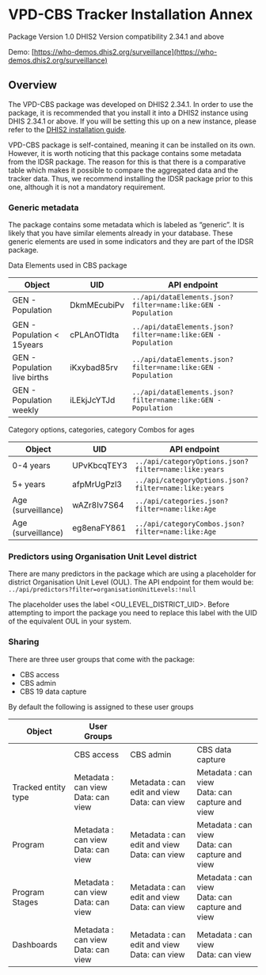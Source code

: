 # VPD-CBS Tracker Installation Annex

Package Version 1.0
DHIS2 Version compatibility 2.34.1 and above

Demo:
[https://who-demos.dhis2.org/surveillance](https://who-demos.dhis2.org/surveillance)

## Overview

The VPD-CBS package was developed on DHIS2 2.34.1. In order to use the package, it is recommended that you install it into a DHIS2 instance using DHIS 2.34.1 or above. If you will be setting this up on a new instance, please refer to the [DHIS2 installation guide](#installation).

VPD-CBS package is self-contained, meaning it can be installed on its own. However, it is worth noticing that this package contains some metadata from the IDSR package. The reason for this is that there is a comparative table which makes it possible to compare the aggregated data and the tracker data. Thus, we recommend installing the IDSR package prior to this one, although it is not a mandatory requirement.

### Generic metadata

The package contains some metadata which is labeled as “generic”. It is likely that you have similar elements already in your database. These generic elements are used in some indicators and they are part of the IDSR package.

Data Elements used in CBS package

| Object                       | UID         | API endpoint                                                 |
|------------------------------|-------------|--------------------------------------------------------------|
| GEN - Population             | DkmMEcubiPv | `../api/dataElements.json?filter=name:like:GEN - Population` |
| GEN - Population < 15years   | cPLAnOTldta | `../api/dataElements.json?filter=name:like:GEN - Population` |
| GEN - Population live births | iKxybad85rv | `../api/dataElements.json?filter=name:like:GEN - Population` |
| GEN - Population weekly      | iLEkjJcYTJd | `../api/dataElements.json?filter=name:like:GEN - Population` |

Category options, categories, category Combos for ages

| Object             | UID         | API endpoint                                         |
|--------------------|-------------|------------------------------------------------------|
| 0-4 years          | UPvKbcqTEY3 | `../api/categoryOptions.json?filter=name:like:years` |
| 5+ years           | afpMrUgPzl3 | `../api/categoryOptions.json?filter=name:like:years` |
| Age (surveillance) | wAZr8Iv7S64 | `../api/categories.json?filter=name:like:Age`        |
| Age (surveillance) | eg8enaFY861 | `../api/categoryCombos.json?filter=name:like:Age`    |

### Predictors using Organisation Unit Level district

There are many predictors in the package which are using a placeholder for district Organisation Unit Level (OUL). The API endpoint for them would be: `../api/predictors?filter=organisationUnitLevels:!null`

The placeholder uses the label <OU_LEVEL_DISTRICT_UID>. Before attempting to import the package you need to replace this label with the UID of the equivalent OUL in your system.

### Sharing

There are three user groups that come with the package:

* CBS access
* CBS admin
* CBS 19 data capture

By default the following is assigned to these user groups

| Object              | User Groups                        |                                             |                                                |
|---------------------|------------------------------------|---------------------------------------------|------------------------------------------------|
|                     | CBS access                         | CBS admin                                   | CBS data capture                               |
| Tracked entity type | Metadata : can view <br> Data: can view | Metadata : can edit and view <br> Data: can view | Metadata : can view <br> Data: can capture and view |
| Program             | Metadata : can view <br> Data: can view | Metadata : can edit and view <br> Data: can view | Metadata : can view <br> Data: can capture and view |
| Program Stages      | Metadata : can view <br> Data: can view | Metadata : can edit and view <br> Data: can view | Metadata : can view <br> Data: can capture and view |
| Dashboards          | Metadata : can view <br> Data: can view | Metadata : can edit and view <br> Data: can view | Metadata : can view <br> Data: can view             |
